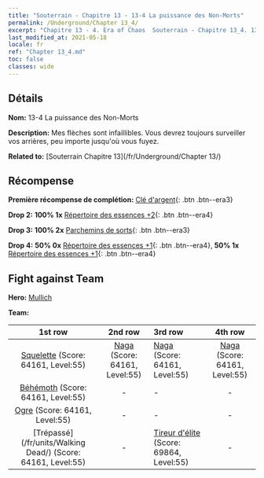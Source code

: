 ```yaml
---
title: "Souterrain - Chapitre 13 - 13-4 La puissance des Non-Morts"
permalink: /Underground/Chapter 13_4/
excerpt: "Chapitre 13 - 4. Era of Chaos  Souterrain - Chapitre 13_4. 13-4 La puissance des Non-Morts"
last_modified_at: 2021-05-18
locale: fr
ref: "Chapter 13_4.md"
toc: false
classes: wide
---
```


## Détails

 **Nom:** 13-4 La puissance des Non-Morts

 **Description:** Mes flèches sont infaillibles. Vous devrez toujours surveiller vos arrières, peu importe jusqu'où vous fuyez.

 **Related to:** [Souterrain Chapitre 13](/fr/Underground/Chapter 13/)

## Récompense

 **Première récompense de complétion:** [Clé d'argent](/ItemsFR/con_693/){: .btn .btn--era3}

 **Drop 2:** **100% 1x** [Répertoire des essences +2](/ItemsFR/mat_53/){: .btn .btn--era4}

 **Drop 3:** **100% 2x** [Parchemins de sorts](/ItemsFR/con_694/){: .btn .btn--era3}

 **Drop 4:** **50% 0x** [Répertoire des essences +1](/ItemsFR/mat_46/){: .btn .btn--era4}, **50% 1x** [Répertoire des essences +1](/ItemsFR/mat_46/){: .btn .btn--era4}


## Fight against Team
 **Hero:** [Mullich](/fr/heroes/Mullich/)

 **Team:**


  | 1st row | 2nd row | 3rd row | 4th row |
  |:----:|:----:|:----|:----:|
  | [Squelette](/fr/units/Skeleton/) (Score: 64161, Level:55)  | [Naga](/fr/units/Naga/) (Score: 64161, Level:55)  | [Naga](/fr/units/Naga/) (Score: 64161, Level:55)  | [Naga](/fr/units/Naga/) (Score: 64161, Level:55)  |
  | [Béhémoth](/fr/units/Behemoth/) (Score: 64161, Level:55)  | - | - | - |
  | [Ogre](/fr/units/Ogre/) (Score: 64161, Level:55)  | - | - | - |
  | [Trépassé](/fr/units/Walking Dead/) (Score: 64161, Level:55)  | - | [Tireur d'élite](/fr/units/Sharpshooter/) (Score: 69864, Level:55)  | - |


